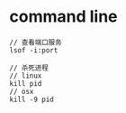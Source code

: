 # command line

    // 查看端口服务
    lsof -i:port
    
    // 杀死进程
    // linux
    kill pid
    // osx
    kill -9 pid
